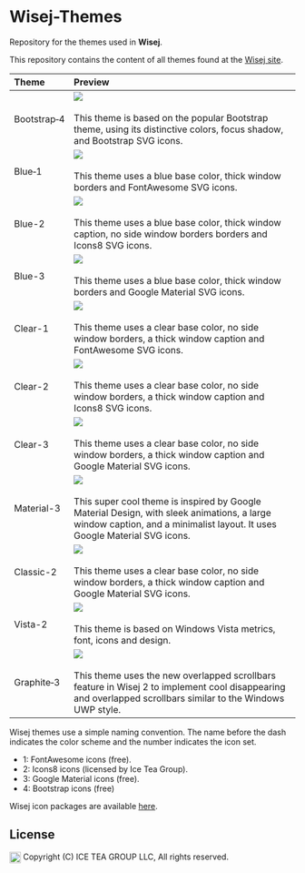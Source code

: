 Wisej-Themes
====

Repository for the themes used in __Wisej__.

This repository contains the content of all themes found at the [Wisej site](https://wisej.com/themes/).

| Theme | Preview |
| :--- | :--- |
| Bootstrap&#8209;4 | <img src="https://s3.amazonaws.com/wisej/downloads/Images/Bootstrap-4.png"/><br/><br/>This theme is based on the popular Bootstrap theme, using its distinctive colors, focus shadow, and Bootstrap SVG icons.|
| Blue&#8209;1 | <img src="https://s3.amazonaws.com/wisej/downloads/Images/Blue-1.png"/><br/><br/>This theme uses a blue base color, thick window borders and FontAwesome SVG icons.|
| Blue-2 | <img src="https://s3.amazonaws.com/wisej/downloads/Images/Blue-2.png"/><br/><br/>This theme uses a blue base color, thick window caption, no side window borders borders and Icons8 SVG icons. |
| Blue-3 | <img src="https://s3.amazonaws.com/wisej/downloads/Images/Blue-3.png"/><br/><br/>This theme uses a blue base color, thick window borders and Google Material SVG icons.|
| Clear-1 | <img src="https://s3.amazonaws.com/wisej/downloads/Images/Clear-1.png"/><br/><br/>This theme uses a clear base color, no side window borders, a thick window caption and FontAwesome SVG icons.|
| Clear-2 | <img src="https://s3.amazonaws.com/wisej/downloads/Images/Clear-2.png"/><br/><br/>This theme uses a clear base color, no side window borders, a thick window caption and Icons8 SVG icons.|
| Clear-3 | <img src="https://s3.amazonaws.com/wisej/downloads/Images/Clear-3.png"/><br/><br/>This theme uses a clear base color, no side window borders, a thick window caption and Google Material SVG icons.|
| Material-3 | <img src="https://s3.amazonaws.com/wisej/downloads/Images/Material-3.png"/><br/><br/>This super cool theme is inspired by Google Material Design, with sleek animations, a large window caption, and a minimalist layout. It uses Google Material SVG icons.|
| Classic-2 | <img src="https://s3.amazonaws.com/wisej/downloads/Images/Classic-2.png"/><br/><br/>This theme uses a clear base color, no side window borders, a thick window caption and Google Material SVG icons.|
| Vista-2 | <img src="https://s3.amazonaws.com/wisej/downloads/Images/Vista-2.png"/><br/><br/>This theme is based on Windows Vista metrics, font, icons and design.|
| Graphite&#8209;3 | <img src="https://s3.amazonaws.com/wisej/downloads/Images/Graphite-3.png"/><br/><br/>This theme uses the new overlapped scrollbars feature in Wisej 2 to implement cool disappearing and overlapped scrollbars similar to the Windows UWP style.|

Wisej themes use a simple naming convention. The name before the dash indicates the color scheme and the number indicates the icon set.

- 1: FontAwesome icons (free).
- 2: Icons8 icons (licensed by Ice Tea Group).
- 3: Google Material icons (free).
- 4: Bootstrap icons (free)

Wisej icon packages are available [here](https://github.com/iceteagroup/wisej-extensions).

License
-------
<img src="http://iceteagroup.com/wp-content/uploads/2017/01/Square-64x64-trasp.png" height="20" align="top"> Copyright (C) ICE TEA GROUP LLC, All rights reserved.
